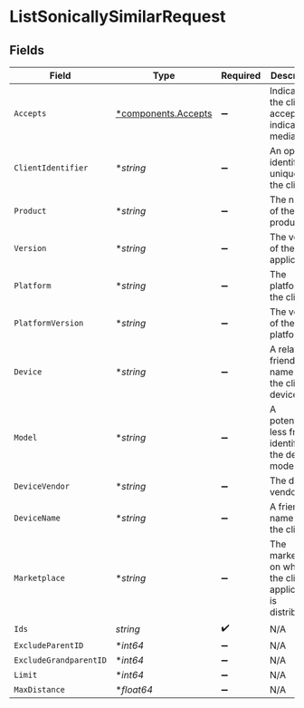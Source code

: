 # ListSonicallySimilarRequest


## Fields

| Field                                                          | Type                                                           | Required                                                       | Description                                                    | Example                                                        |
| -------------------------------------------------------------- | -------------------------------------------------------------- | -------------------------------------------------------------- | -------------------------------------------------------------- | -------------------------------------------------------------- |
| `Accepts`                                                      | [*components.Accepts](../../models/components/accepts.md)      | :heavy_minus_sign:                                             | Indicates the client accepts the indicated media types         |                                                                |
| `ClientIdentifier`                                             | **string*                                                      | :heavy_minus_sign:                                             | An opaque identifier unique to the client                      | abc123                                                         |
| `Product`                                                      | **string*                                                      | :heavy_minus_sign:                                             | The name of the client product                                 | Plex for Roku                                                  |
| `Version`                                                      | **string*                                                      | :heavy_minus_sign:                                             | The version of the client application                          | 2.4.1                                                          |
| `Platform`                                                     | **string*                                                      | :heavy_minus_sign:                                             | The platform of the client                                     | Roku                                                           |
| `PlatformVersion`                                              | **string*                                                      | :heavy_minus_sign:                                             | The version of the platform                                    | 4.3 build 1057                                                 |
| `Device`                                                       | **string*                                                      | :heavy_minus_sign:                                             | A relatively friendly name for the client device               | Roku 3                                                         |
| `Model`                                                        | **string*                                                      | :heavy_minus_sign:                                             | A potentially less friendly identifier for the device model    | 4200X                                                          |
| `DeviceVendor`                                                 | **string*                                                      | :heavy_minus_sign:                                             | The device vendor                                              | Roku                                                           |
| `DeviceName`                                                   | **string*                                                      | :heavy_minus_sign:                                             | A friendly name for the client                                 | Living Room TV                                                 |
| `Marketplace`                                                  | **string*                                                      | :heavy_minus_sign:                                             | The marketplace on which the client application is distributed | googlePlay                                                     |
| `Ids`                                                          | *string*                                                       | :heavy_check_mark:                                             | N/A                                                            |                                                                |
| `ExcludeParentID`                                              | **int64*                                                       | :heavy_minus_sign:                                             | N/A                                                            |                                                                |
| `ExcludeGrandparentID`                                         | **int64*                                                       | :heavy_minus_sign:                                             | N/A                                                            |                                                                |
| `Limit`                                                        | **int64*                                                       | :heavy_minus_sign:                                             | N/A                                                            |                                                                |
| `MaxDistance`                                                  | **float64*                                                     | :heavy_minus_sign:                                             | N/A                                                            |                                                                |